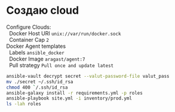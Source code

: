 # Создаю cloud
Configure Clouds:  
&nbsp;&nbsp;Docker Host URI `unix://var/run/docker.sock`  
&nbsp;&nbsp;Container Cap `2`  
Docker Agent templates  
&nbsp;&nbsp;Labels `ansible_docker`  
&nbsp;&nbsp;Docker Image `aragast/agent:7`  
&nbsp;&nbsp;Pull strategy `Pull once and update latest`





```bash
ansible-vault decrypt secret --valut-password-file valut_pass
mv ./secret ~/.ssh/id_rsa
chmod 400 `/.ssh/id_rsa
ansible-galaxy install -r requirements.yml -p roles
ansible-playbook site.yml -i inventory/prod.yml
ls -lah roles
```
